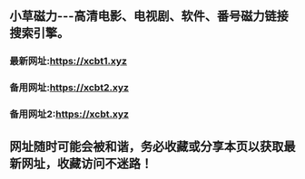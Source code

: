 ## **小草磁力---高清电影、电视剧、软件、番号磁力链接搜索引擎。**
### 最新网址:<a href="https://xcbt1.xyz" target="_blank">https://xcbt1.xyz</a>
### 备用网址:<a href="https://xcbt2.xyz" target="_blank">https://xcbt2.xyz</a>
### 备用网址2:<a href="https://xcbt.xyz" target="_blank">https://xcbt.xyz</a>
## 网址随时可能会被和谐，务必收藏或分享本页以获取最新网址，收藏访问不迷路！
